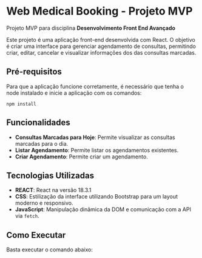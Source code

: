 # Web Medical Booking - Projeto MVP

Projeto MVP para disciplina **Desenvolvimento Front End Avançado** 

Este projeto é uma aplicação front-end desenvolvida com React. O objetivo é criar uma interface para gerenciar agendamento de consultas, permitindo criar, editar, cancelar e visualizar informações dos das consultas marcadas.

## Pré-requisitos

Para que a aplicação funcione corretamente, é necessário que tenha o node instalado e inicie a aplicação com os comandos:

```
npm install
```


## Funcionalidades

- **Consultas Marcadas para Hoje**: Permite visualizar as consultas marcadas para o dia.
- **Listar Agendamento**: Permite listar os agendamentos existentes.
- **Criar Agendamento**: Permite criar um agendamento.

## Tecnologias Utilizadas

- **REACT**: React na versão 18.3.1
- **CSS**: Estilização da interface utilizando Bootstrap para um layout moderno e responsivo.
- **JavaScript**: Manipulação dinâmica da DOM e comunicação com a API via `fetch`.

## Como Executar
Basta executar o comando abaixo:
